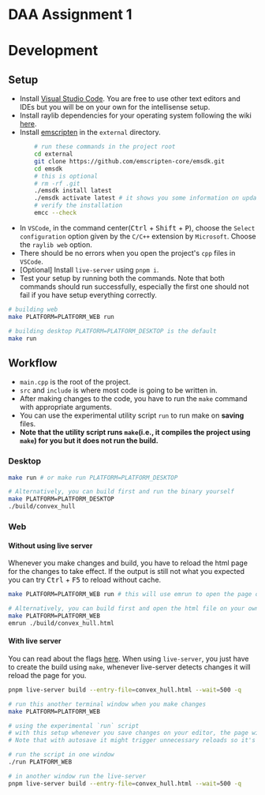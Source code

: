 # DAA Assignment 1

# Development

## Setup

-   Install [Visual Studio Code](https://code.visualstudio.com/). You are free to use other text editors and IDEs but you will be on your own for the intellisense setup.
-   Install raylib dependencies for your operating system following the wiki [here](https://github.com/raysan5/raylib/wiki/Working-on-GNU-Linux).
-   Install [emscripten](https://emscripten.org/docs/getting_started/downloads.html) in the `external` directory.
    ```bash
        # run these commands in the project root
        cd external
        git clone https://github.com/emscripten-core/emsdk.git
        cd emsdk
        # this is optional
        # rm -rf .git
        ./emsdk install latest
        ./emsdk activate latest # it shows you some information on updating the PATH
        # verify the installation
        emcc --check
    ```
-   In `VSCode`, in the command center(<kbd>Ctrl</kbd> + <kbd>Shift</kbd> + <kbd>P</kbd>), choose the `Select configuration` option given by the `C/C++` extension by `Microsoft`. Choose the `raylib web` option.
-   There should be no errors when you open the project's `cpp` files in `VSCode`.
-   [Optional] Install `live-server` using `pnpm i`.
-   Test your setup by running both the commands. Note that both commands should run successfully, especially the first one should not fail if you have setup everything correctly.

```bash
# building web
make PLATFORM=PLATFORM_WEB run

# building desktop PLATFORM=PLATFORM_DESKTOP is the default
make run
```

## Workflow

-   `main.cpp` is the root of the project.
-   `src` and `include` is where most code is going to be written in.
-   After making changes to the code, you have to run the `make` command with appropriate arguments.
-   You can use the experimental utility script `run` to run make on **saving** files.
-   **Note that the utility script runs `make`(i.e., it compiles the project using `make`) for you but it does not run the build.**

### Desktop

```bash
make run # or make run PLATFORM=PLATFORM_DESKTOP

# Alternatively, you can build first and run the binary yourself
make PLATFORM=PLATFORM_DESKTOP
./build/convex_hull
```

### Web

#### Without using live server

Whenever you make changes and build, you have to reload the html page for the changes to take effect. If the output is still not what you expected you can try <kbd>Ctrl</kbd> + <kbd>F5</kbd> to reload without cache.

```bash
make PLATFORM=PLATFORM_WEB run # this will use emrun to open the page on your browser

# Alternatively, you can build first and open the html file on your own.
make PLATFORM=PLATFORM_WEB
emrun ./build/convex_hull.html

```

#### With live server

You can read about the flags [here](https://www.npmjs.com/package/live-server). When using `live-server`, you just have to create the build using `make`, whenever live-server detects changes it will reload the page for you.

```bash
pnpm live-server build --entry-file=convex_hull.html --wait=500 -q

# run this another terminal window when you make changes
make PLATFORM=PLATFORM_WEB
```

```bash
# using the experimental `run` script
# with this setup whenever you save changes on your editor, the page will reload.
# Note that with autosave it might trigger unnecessary reloads so it's your call whether you want to use this or not.

# run the script in one window
./run PLATFORM_WEB

# in another window run the live-server
pnpm live-server build --entry-file=convex_hull.html --wait=500 -q
```
